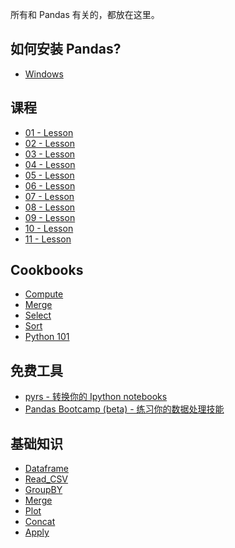 所有和 Pandas 有关的，都放在这里。

如何安装 Pandas?
-------

* [Windows](http://www.youtube.com/watch?v=g4v9_K3Rq3Y)

课程
-------

* [01 - Lesson](http://nbviewer.ipython.org/urls/bitbucket.org/hrojas/learn-pandas/raw/master/lessons/01%20-%20Lesson.ipynb)
* [02 - Lesson]()
* [03 - Lesson]()
* [04 - Lesson]()
* [05 - Lesson]()
* [06 - Lesson]()
* [07 - Lesson]()
* [08 - Lesson]()
* [09 - Lesson]()
* [10 - Lesson]()
* [11 - Lesson]()


Cookbooks
---------

* [Compute](http://nbviewer.ipython.org/urls/bitbucket.org/hrojas/learn-pandas/raw/master/lessons/Cookbook%20-%20Compute.ipynb)
* [Merge](http://nbviewer.ipython.org/urls/bitbucket.org/hrojas/learn-pandas/raw/master/lessons/Cookbook%20-%20Merge.ipynb)
* [Select](http://nbviewer.ipython.org/urls/bitbucket.org/hrojas/learn-pandas/raw/master/lessons/Cookbook%20-%20Select.ipynb)
* [Sort](http://nbviewer.ipython.org/urls/bitbucket.org/hrojas/learn-pandas/raw/master/lessons/Cookbook%20-%20Sort.ipynb)
* [Python 101](http://nbviewer.ipython.org/urls/bitbucket.org/hrojas/learn-pandas/raw/master/lessons/Python_101.ipynb)

免费工具
---------

* [pyrs - 转换你的 Ipython notebooks](https://pyrs.herokuapp.com/)
* [Pandas Bootcamp (beta) - 练习你的数据处理技能](https://pandasbootcamp.herokuapp.com/)

基础知识
-------
* [Dataframe](http://www.hedaro.com/pandas-dataframe)
* [Read_CSV](http://www.hedaro.com/pandas-read-csv)
* [GroupBY](http://www.hedaro.com/pandas-groupby)
* [Merge](http://www.hedaro.com/pandas-merge)
* [Plot](http://www.hedaro.com/pandas-plot)
* [Concat](http://www.hedaro.com/pandas-concat)
* [Apply](http://www.hedaro.com/pandas-apply)